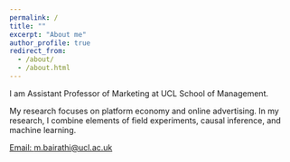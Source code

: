 ```yaml
---
permalink: /
title: ""
excerpt: "About me"
author_profile: true
redirect_from: 
  - /about/
  - /about.html
---
```


I am Assistant Professor of Marketing at UCL School of Management.

My research focuses on platform economy and online advertising. In my research, I combine elements of field experiments, causal inference, and machine learning.

[Email: m.bairathi@ucl.ac.uk](mailto:m.bairathi@ucl.ac.uk)

